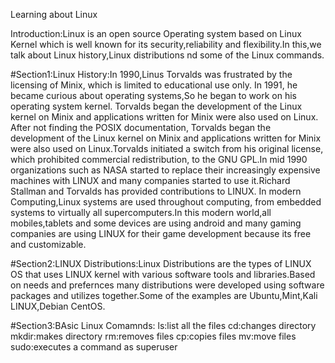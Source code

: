 Learning about Linux

Introduction:Linux is an open source Operating system based on Linux Kernel which is well known for its security,reliability and flexibility.In this,we talk about Linux history,Linux distributions nd some of the Linux commands.

#Section1:Linux History:In 1990,Linus Torvalds was frustrated by the licensing of Minix, which is limited to educational use only. In 1991, he became curious about operating systems,So he began to work on his operating system kernel. Torvalds began the development of the Linux kernel on Minix and applications written for Minix were also used on Linux.
After not finding the POSIX documentation, Torvalds began the development of the Linux kernel on Minix and applications written for Minix were also used on Linux.Torvalds initiated a switch from his original license, which prohibited commercial redistribution, to the GNU GPL.In mid 1990 organizations such as NASA started to replace their increasingly expensive machines with LINUX and many companies started to use it.Richard Stallman and Torvalds has provided contributions to LINUX.
In modern Computing,Linux systems are used throughout computing, from embedded systems to virtually all supercomputers.In this modern world,all mobiles,tablets and some devices are using android and many gaming companies are using LINUX for their game development because its free and customizable.

#Section2:LINUX Distributions:Linux Distributions are the types of LINUX OS that uses LINUX kernel with  various software tools and libraries.Based on needs and prefernces many distributions were developed using software packages and utilizes together.Some of the examples are Ubuntu,Mint,Kali LINUX,Debian CentOS.

#Section3:BAsic Linux Comamnds:
ls:list all the files
cd:changes directory
mkdir:makes directory
rm:removes files
cp:copies files
mv:move files
sudo:executes a command as superuser
